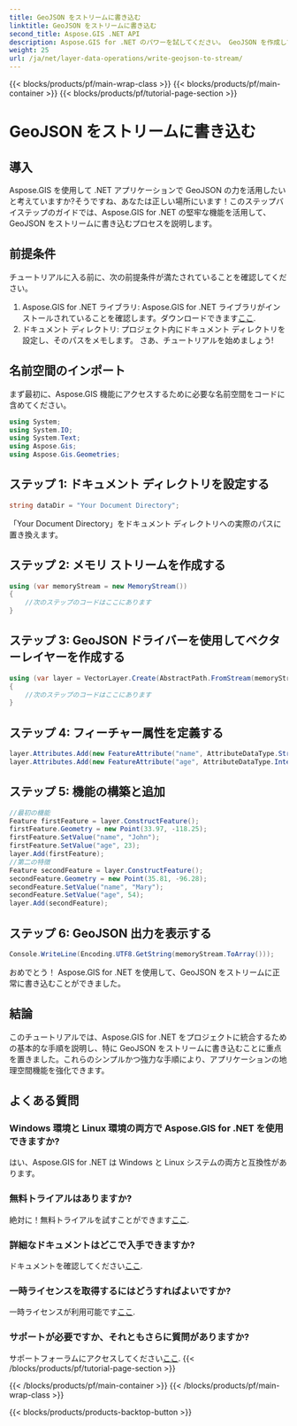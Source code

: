 ```yaml
---
title: GeoJSON をストリームに書き込む
linktitle: GeoJSON をストリームに書き込む
second_title: Aspose.GIS .NET API
description: Aspose.GIS for .NET のパワーを試してください。 GeoJSON を作成して簡単にストリーミングします。今すぐダウンロードして、シームレスな地理空間統合を実現してください。
weight: 25
url: /ja/net/layer-data-operations/write-geojson-to-stream/
---
```


{{< blocks/products/pf/main-wrap-class >}}
{{< blocks/products/pf/main-container >}}
{{< blocks/products/pf/tutorial-page-section >}}

# GeoJSON をストリームに書き込む

## 導入
Aspose.GIS を使用して .NET アプリケーションで GeoJSON の力を活用したいと考えていますか?そうですね、あなたは正しい場所にいます！このステップバイステップのガイドでは、Aspose.GIS for .NET の堅牢な機能を活用して、GeoJSON をストリームに書き込むプロセスを説明します。
## 前提条件
チュートリアルに入る前に、次の前提条件が満たされていることを確認してください。
1. Aspose.GIS for .NET ライブラリ: Aspose.GIS for .NET ライブラリがインストールされていることを確認します。ダウンロードできます[ここ](https://releases.aspose.com/gis/net/).
2. ドキュメント ディレクトリ: プロジェクト内にドキュメント ディレクトリを設定し、そのパスをメモします。
さあ、チュートリアルを始めましょう!
## 名前空間のインポート
まず最初に、Aspose.GIS 機能にアクセスするために必要な名前空間をコードに含めてください。
```csharp
using System;
using System.IO;
using System.Text;
using Aspose.Gis;
using Aspose.Gis.Geometries;
```
## ステップ 1: ドキュメント ディレクトリを設定する
```csharp
string dataDir = "Your Document Directory";
```
「Your Document Directory」をドキュメント ディレクトリへの実際のパスに置き換えます。
## ステップ 2: メモリ ストリームを作成する
```csharp
using (var memoryStream = new MemoryStream())
{
    //次のステップのコードはここにあります
}
```
## ステップ 3: GeoJSON ドライバーを使用してベクターレイヤーを作成する
```csharp
using (var layer = VectorLayer.Create(AbstractPath.FromStream(memoryStream), Drivers.GeoJson))
{
    //次のステップのコードはここにあります
}
```
## ステップ 4: フィーチャー属性を定義する
```csharp
layer.Attributes.Add(new FeatureAttribute("name", AttributeDataType.String));
layer.Attributes.Add(new FeatureAttribute("age", AttributeDataType.Integer));
```
## ステップ 5: 機能の構築と追加
```csharp
//最初の機能
Feature firstFeature = layer.ConstructFeature();
firstFeature.Geometry = new Point(33.97, -118.25);
firstFeature.SetValue("name", "John");
firstFeature.SetValue("age", 23);
layer.Add(firstFeature);
//第二の特徴
Feature secondFeature = layer.ConstructFeature();
secondFeature.Geometry = new Point(35.81, -96.28);
secondFeature.SetValue("name", "Mary");
secondFeature.SetValue("age", 54);
layer.Add(secondFeature);
```
## ステップ 6: GeoJSON 出力を表示する
```csharp
Console.WriteLine(Encoding.UTF8.GetString(memoryStream.ToArray()));
```
おめでとう！ Aspose.GIS for .NET を使用して、GeoJSON をストリームに正常に書き込むことができました。
## 結論
このチュートリアルでは、Aspose.GIS for .NET をプロジェクトに統合するための基本的な手順を説明し、特に GeoJSON をストリームに書き込むことに重点を置きました。これらのシンプルかつ強力な手順により、アプリケーションの地理空間機能を強化できます。
## よくある質問
### Windows 環境と Linux 環境の両方で Aspose.GIS for .NET を使用できますか?
はい、Aspose.GIS for .NET は Windows と Linux システムの両方と互換性があります。
### 無料トライアルはありますか?
絶対に！無料トライアルを試すことができます[ここ](https://releases.aspose.com/).
### 詳細なドキュメントはどこで入手できますか?
ドキュメントを確認してください[ここ](https://reference.aspose.com/gis/net/).
### 一時ライセンスを取得するにはどうすればよいですか?
一時ライセンスが利用可能です[ここ](https://purchase.aspose.com/temporary-license/).
### サポートが必要ですか、それともさらに質問がありますか?
サポートフォーラムにアクセスしてください[ここ](https://forum.aspose.com/c/gis/33).
{{< /blocks/products/pf/tutorial-page-section >}}

{{< /blocks/products/pf/main-container >}}
{{< /blocks/products/pf/main-wrap-class >}}

{{< blocks/products/products-backtop-button >}}
